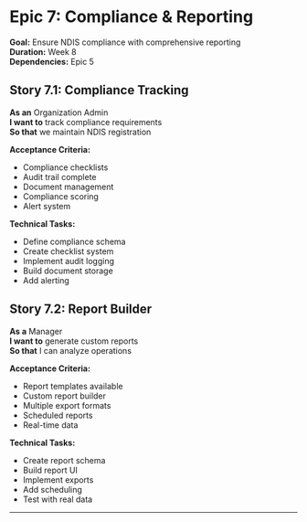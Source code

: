 # Epic 7: Compliance & Reporting
**Goal:** Ensure NDIS compliance with comprehensive reporting  
**Duration:** Week 8  
**Dependencies:** Epic 5  

## Story 7.1: Compliance Tracking
**As an** Organization Admin  
**I want to** track compliance requirements  
**So that** we maintain NDIS registration  

**Acceptance Criteria:**
- Compliance checklists
- Audit trail complete
- Document management
- Compliance scoring
- Alert system

**Technical Tasks:**
- Define compliance schema
- Create checklist system
- Implement audit logging
- Build document storage
- Add alerting

## Story 7.2: Report Builder
**As a** Manager  
**I want to** generate custom reports  
**So that** I can analyze operations  

**Acceptance Criteria:**
- Report templates available
- Custom report builder
- Multiple export formats
- Scheduled reports
- Real-time data

**Technical Tasks:**
- Create report schema
- Build report UI
- Implement exports
- Add scheduling
- Test with real data

---

